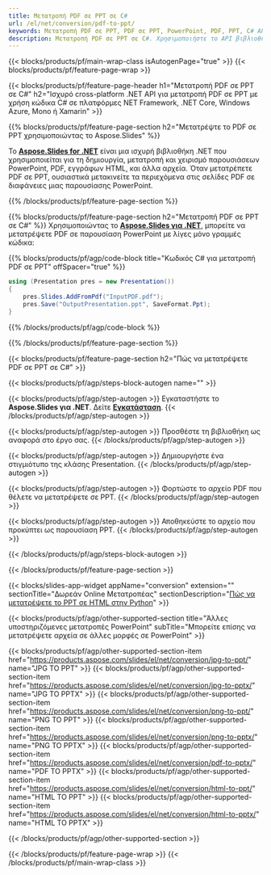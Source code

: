 ```yaml
---
title: Μετατροπή PDF σε PPT σε C#
url: /el/net/conversion/pdf-to-ppt/
keywords: Μετατροπή PDF σε PPT, PDF σε PPT, PowerPoint, PDF, PPT, C# API, Βιβλιοθήκη .NET
description: Μετατροπή PDF σε PPT σε C#. Χρησιμοποιήστε το API βιβλιοθήκης .NET για να μετατρέψετε PDF σε PowerPoint
---
```


{{< blocks/products/pf/main-wrap-class isAutogenPage="true" >}}
{{< blocks/products/pf/feature-page-wrap >}}

{{< blocks/products/pf/feature-page-header h1="Μετατροπή PDF σε PPT σε C#" h2="Ισχυρό cross-platform .NET API για μετατροπή PDF σε PPT με χρήση κώδικα C# σε πλατφόρμες NET Framework, .NET Core, Windows Azure, Mono ή Xamarin" >}}

{{% blocks/products/pf/feature-page-section h2="Μετατρέψτε το PDF σε PPT χρησιμοποιώντας το Aspose.Slides" %}}

Το [**Aspose.Slides for .NET**](https://products.aspose.com/slides/el/net/) είναι μια ισχυρή βιβλιοθήκη .NET που χρησιμοποιείται για τη δημιουργία, μετατροπή και χειρισμό παρουσιάσεων PowerPoint, PDF, εγγράφων HTML, και άλλα αρχεία. Όταν μετατρέπετε PDF σε PPT, ουσιαστικά μετακινείτε τα περιεχόμενα στις σελίδες PDF σε διαφάνειες μιας παρουσίασης PowerPoint.

{{% /blocks/products/pf/feature-page-section %}}


{{% blocks/products/pf/feature-page-section  h2="Μετατροπή PDF σε PPT σε C#" %}}
Χρησιμοποιώντας το [**Aspose.Slides για .NET**](https://products.aspose.com/slides/el/net/), μπορείτε να μετατρέψετε PDF σε παρουσίαση PowerPoint με λίγες μόνο γραμμές κώδικα:

{{% blocks/products/pf/agp/code-block title="Κωδικός C# για μετατροπή PDF σε PPT" offSpacer="true" %}}
```cs
using (Presentation pres = new Presentation())
{
    pres.Slides.AddFromPdf("InputPDF.pdf");
    pres.Save("OutputPresentation.ppt", SaveFormat.Ppt);
}
```
{{% /blocks/products/pf/agp/code-block %}}

{{% /blocks/products/pf/feature-page-section %}}




{{< blocks/products/pf/feature-page-section  h2="Πώς να μετατρέψετε PDF σε PPT σε C#" >}}


{{< blocks/products/pf/agp/steps-block-autogen name="" >}}


{{< blocks/products/pf/agp/step-autogen >}}
Εγκαταστήστε το **Aspose.Slides για .NET**. Δείτε [**Εγκατάσταση**](https://docs.aspose.com/slides/net/installation/).
{{< /blocks/products/pf/agp/step-autogen >}}

{{< blocks/products/pf/agp/step-autogen >}}
Προσθέστε τη βιβλιοθήκη ως αναφορά στο έργο σας.
{{< /blocks/products/pf/agp/step-autogen >}}

{{< blocks/products/pf/agp/step-autogen >}}
Δημιουργήστε ένα στιγμιότυπο της κλάσης Presentation.
{{< /blocks/products/pf/agp/step-autogen >}}

{{< blocks/products/pf/agp/step-autogen >}}
Φορτώστε το αρχείο PDF που θέλετε να μετατρέψετε σε PPT.
{{< /blocks/products/pf/agp/step-autogen >}}

{{< blocks/products/pf/agp/step-autogen >}}
Αποθηκεύστε το αρχείο που προκύπτει ως παρουσίαση PPT.
{{< /blocks/products/pf/agp/step-autogen >}}


{{< /blocks/products/pf/agp/steps-block-autogen >}}


{{< /blocks/products/pf/feature-page-section >}}




{{< blocks/slides-app-widget  appName="conversion" extension="" sectionTitle="Δωρεάν Online Μετατροπέας" sectionDescription="[Πώς να μετατρέψετε το PPT σε HTML στην Python](https://products.aspose.com/slides/el/en/python-net/conversion/ppt-to-html/)" >}}

{{< blocks/products/pf/agp/other-supported-section title="Άλλες υποστηριζόμενες μετατροπές PowerPoint" subTitle="Μπορείτε επίσης να μετατρέψετε αρχεία σε άλλες μορφές σε PowerPoint" >}}

{{< blocks/products/pf/agp/other-supported-section-item href="https://products.aspose.com/slides/el/net/conversion/jpg-to-ppt/" name="JPG TO PPT" >}}
{{< blocks/products/pf/agp/other-supported-section-item href="https://products.aspose.com/slides/el/net/conversion/jpg-to-pptx/" name="JPG TO PPTX" >}}
{{< blocks/products/pf/agp/other-supported-section-item href="https://products.aspose.com/slides/el/net/conversion/png-to-ppt/" name="PNG TO PPT" >}}
{{< blocks/products/pf/agp/other-supported-section-item href="https://products.aspose.com/slides/el/net/conversion/png-to-pptx/" name="PNG TO PPTX" >}}
{{< blocks/products/pf/agp/other-supported-section-item href="https://products.aspose.com/slides/el/net/conversion/pdf-to-pptx/" name="PDF TO PPTX" >}}
{{< blocks/products/pf/agp/other-supported-section-item href="https://products.aspose.com/slides/el/net/conversion/html-to-ppt/" name="HTML TO PPT" >}}
{{< blocks/products/pf/agp/other-supported-section-item href="https://products.aspose.com/slides/el/net/conversion/html-to-pptx/" name="HTML TO PPTX" >}}


{{< /blocks/products/pf/agp/other-supported-section >}}

{{< /blocks/products/pf/feature-page-wrap >}}
{{< /blocks/products/pf/main-wrap-class >}}
